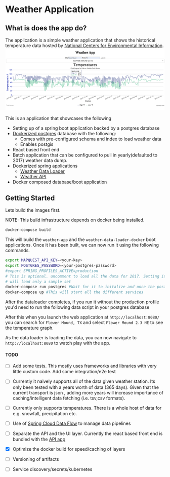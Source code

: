 # Weather Application

## What is does the app do?
The application is a simple weather application that shows the historical temperature data hosted by [National Centers for Environmental Information](https://www.ncdc.noaa.gov).
![weather app](images/weather-app.png)

This is an application that showcases the following
- Setting up of a spring boot application backed by a postgres database
- [Dockerized postgres](https://github.com/dilipkrish/weather-app/tree/master/postgres) database with the following:
     - Comes with pre-configured schema and index to load weather data
     - Enables postgis 
- React based front end
- Batch application that can be configured to pull in yearly(defaulted to 2017) weather data dump.
- Dockerized spring applications
    - [Weather Data Loader](https://github.com/dilipkrish/weather-app/tree/master/weather-data-loader)
    - [Weather API](https://github.com/dilipkrish/weather-app/tree/master/weather-api)
- Docker composed database/boot application

## Getting Started
Lets build the images first.

NOTE: This build infrastructure depends on docker being installed.
```bash
docker-compose build
```                
This will build the `weather-app` and the `weather-data-loader-docker` boot applications. Once it has been built, we can now run it using the following commands.

```bash
export MAPQUEST_API_KEY=<your-key>
export POSTGRES_PASSWORD=<your-postgres-password>
#export SPRING_PROFILES_ACTIVE=production 
# This is optional. uncomment to load all the data for 2017. Setting it to dev 
# will load only a sample set
docker-compose run postgres #Wait for it to initalize and once the postgres database is initialized you can shut it down
docker-compose up #This will start all the different services
```

After the dataloader completes, if you run it without the production profile you'd need to run the following data script in your postgres database

<script src="https://gist.github.com/dilipkrish/c103d2a452b306fe3a922c54cec5a218.js"></script>

After this when you launch the web application at `http://localhost:8080/` you can search for `Flower Mound, TX` and select `Flower Mound 2.3 NE` to see the temperature graph.

As the data loader is loading the data, you can now navigate to `http://localhost:8080` to watch play with the app.

#### TODO
- [ ] Add some tests. This mostly uses frameworks and libraries with very little custom code. Add some integration/e2e test
- [ ] Currently it naively supports all of the data given weather station. 
Its only been tested with a years worth of data (365 days). Given that the current transport is json
, adding more years will increase importance of caching/intelligent data fetching (i.e. tsv,csv formats).
- [ ] Currently only supports temperatures. There is a whole host of data for e.g. snowfall, precipitation etc.
- [ ] Use of [Spring Cloud Data Flow](https://spring.io/projects/spring-cloud-dataflow) to manage data pipelines
- [ ] Separate the API and the UI layer. Currently the react based front end is bundled with the [API app](https://github.com/dilipkrish/weather-app/tree/master/weather-api)
- [x] Optimize the docker build for speed/caching of layers
- [ ] Versioning of artifacts
- [ ] Service discovery/secrets/kubernetes
  